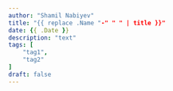 ```yaml
---
author: "Shamil Nabiyev"
title: "{{ replace .Name "-" " " | title }}"
date: {{ .Date }}
description: "text"
tags: [
    "tag1",
    "tag2"
]
draft: false
---
```


